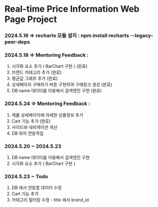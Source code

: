# Real-time Price Information Web Page Project

### 2024.5.16 => recharts 모듈 설치 : npm install recharts --legacy-peer-deps

### 2024.5.18 => Mentoring Feedback : 
1. 시각화 요소 추가 ( BarChart 구현 ) (완료)
2. 브랜드 카테고리 추가 (완료)
3. 평균값 그래프 추가 (완료)
4. 상세페이지 구매하기 버튼 구현하여 구매링크 생성 (완료)
5. DB name 데이터를 이용해서 검색엔진 구현 (완료)

### 2024.5.24 => Mentoring Feedback :
1. 제품 상세페이지에 자세한 상품정보 추가
2. Cart 기능 추가 (완료)
3. 사이드바 네비게이션 개선
4. DB 와의 연동작업

### 2024.5.20 ~ 2024.5.23
1. DB name 데이터를 이용해서 검색엔진 구현 
2. 시각화 요소 추가 ( BarChart 구현 )

### 2024.5.23 ~ Todo
1. DB 에서 연동할 데이터 수정 
2. Cart 기능 추가
3. 카테고리 필터링 수정 - title 에서 brand_id 
